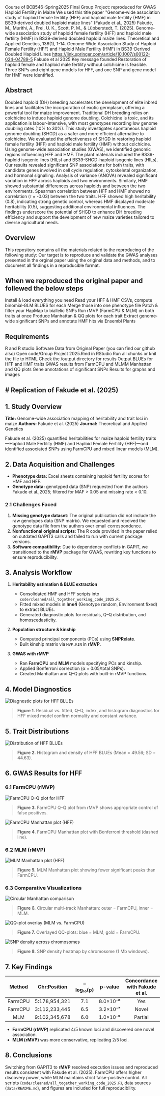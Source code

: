 Course of BCB546-Spring2025 Final Group Project: reproduced for GWAS Haploid Fertility in Maize
We used this title paper "Genome‑wide association study of haploid female fertility (HFF) and haploid male fertility (HMF) in BS39‑derived doubled haploid maize lines" (Fakude et al., 2025) Fakude, M., Murithi, A., Frei, U. K., Scott, P. M., & Lübberstedt, T. (2025). Genome-wide association study of haploid female fertility (HFF) and haploid male fertility (HMF) in BS39-derived doubled haploid maize lines. Theoretical and Applied Genetics, 138(1), 1-14.
Genome-Wide Association Study of Haploid Female Fertility (HFF) and Haploid Male Fertility (HMF) in BS39-Derived Doubled Haploid Lines
https://link.springer.com/article/10.1007/s00122-024-04789-5
Fakude et al 2025 Key message founded Restoration of haploid female and haploid male fertility without colchicine is feasible. Three SNPs and eight gene models for HFF, and one SNP and gene model for HMF were identified.
## Abstract
Doubled haploid (DH) breeding accelerates the development of elite inbred lines and facilitates the incorporation of exotic germplasm, offering a powerful tool for maize improvement. Traditional DH breeding relies on colchicine to induce haploid genome doubling. Colchicine is toxic, and its application is labour-intensive, with most genotypes recording low genome doubling rates (10% to 30%). This study investigates spontaneous haploid genome doubling (SHGD) as a safer and more efficient alternative to colchicine. We evaluated the effectiveness of SHGD in restoring haploid female fertility (HFF) and haploid male fertility (HMF) without colchicine. Using genome-wide association studies (GWAS), we identified genomic regions influencing HFF and HMF. The plant materials included the BS39-haploid isogenic lines (HILs) and BS39-SHGD-haploid isogenic lines (HILs). Our results revealed significant SNP associations for both traits, with candidate genes involved in cell cycle regulation, cytoskeletal organization, and hormonal signalling. Analysis of variance (ANOVA) revealed significant variation in HFF across haploids and two environments. Similarly, HMF showed substantial differences across haploids and between the two environments. Spearman correlation between HFF and HMF showed no correlation (r = -0.03) between the two traits. HFF showed high heritability (0.8), indicating strong genetic control, whereas HMF displayed moderate heritability (0.5), suggesting additional environmental influences. The findings underscore the potential of SHGD to enhance DH breeding efficiency and support the development of new maize varieties tailored to diverse agricultural needs.

## Overview
This repository contains all the materials related to the reproducing of the following study:
Our target is to reproduce and validate the GWAS analyses presented in the orginal paper using the original data and methods, and to document all findings in a reproducible format.
## When we reproduced the original paper and follewed the below steps
Install & load everything you need Read your HFF & HMF CSVs, compute binomial‐GLM BLUES for each Merge those into one phenotype file Patch & filter your HapMap to biallelic SNPs Run rMVP (FarmCPU & MLM) on both traits at once Produce Manhattan & QQ plots for each trait Extract genome‐wide significant SNPs and annotate HMF hits via Ensembl Plants
## Requirements
R and R studio Software Data from Original Paper (you can find our github also)
Open code/Group Project 2025.Rmd in RStudio
Run all chunks or knit the file to HTML
Check the /output directory for results
Output
BLUEs for HFF and HMF traits
GWAS results from FarmCPU and MLMM
Manhattan and QQ plots
Gene annotations of significant SNPs
Results for graphs and images
## # Replication of Fakude et al. (2025)

## 1. Study Overview

**Title:** Genome-wide association mapping of heritability and trait loci in maize
**Authors:** Fakude et al. (2025)
**Journal:** Theoretical and Applied Genetics

Fakude et al. (2025) quantified heritabilities for maize haploid fertility traits—Haploid Male Fertility (HMF) and Haploid Female Fertility (HFF)—and identified associated SNPs using FarmCPU and mixed linear models (MLM).

## 2. Data Acquisition and Challenges

* **Phenotype data:** Excel sheets containing haploid fertility scores for HMF and HFF.
* **Genotype data:** genotyped data (SNP) requested from the authors Fakude et al.,2025; filtered for MAF > 0.05 and missing rate < 0.10.

### 2.1 Challenges Faced

1. **Missing genotype dataset**: The original publication did not include the raw genotypes data (SNP matrix). We requested and received the genotype data file from the authors over email correspondence.
2. **Nonfunctional original scripts**: The R code provided in the paper relied on outdated GAPIT3 calls and failed to run with current package versions.
3. **Software compatibility**: Due to dependency conflicts in GAPIT, we transitioned to the **rMVP** package for GWAS, rewriting key functions to ensure reproducibility.

## 3. Analysis Workflow

1. **Heritability estimation & BLUE extraction**

   * Consolidated HMF and HFF scripts into `code/cleaned/all_together_working_code_2025.R`.
   * Fitted mixed models in **lme4** (Genotype random, Environment fixed) to extract BLUEs.
   * Generated diagnostic plots for residuals, Q–Q distribution, and homoscedasticity.

2. **Population structure & kinship**

   * Computed principal components (PCs) using **SNPRelate**.
   * Built kinship matrix via `MVP.KIN` in **rMVP**.

3. **GWAS with rMVP**

   * Ran **FarmCPU** and **MLM** models specifying PCs and kinship.
   * Applied Bonferroni correction (α = 0.05/total SNPs).
   * Created Manhattan and Q–Q plots with built-in rMVP functions.

## 4. Model Diagnostics

![Diagnostic plots for HFF BLUEs](figures/df.Phe_Dist.jpg)

> **Figure 1.** Residual vs. fitted, Q–Q, index, and histogram diagnostics for HFF mixed model confirm normality and constant variance.

## 5. Trait Distributions

![Distribution of HFF BLUEs](figures/HFF.Phe_Dist.jpg)

> **Figure 2.** Histogram and density of HFF BLUEs (Mean = 49.56; SD = 44.63).

## 6. GWAS Results for HFF

### 6.1 FarmCPU (rMVP)

![FarmCPU Q–Q plot for HFF](figures/HFF.FarmCPU.QQplot.jpg)

> **Figure 3.** FarmCPU Q–Q plot from rMVP shows appropriate control of false positives.

![FarmCPU Manhattan plot (HFF)](figures/HFF.FarmCPU.Rectangular-Manhattan.jpg)

> **Figure 4.** FarmCPU Manhattan plot with Bonferroni threshold (dashed line).

### 6.2 MLM (rMVP)

![MLM Manhattan plot (HFF)](figures/HFF.MLM.Rectangular-Manhattan.jpg)

> **Figure 5.** MLM Manhattan plot showing fewer significant peaks than FarmCPU.

### 6.3 Comparative Visualizations

![Circular Manhattan comparison](figures/HFF.MLM.HFF.FarmCPU.Circular-Manhattan.jpg)

> **Figure 6.** Circular multi-track Manhattan: outer = FarmCPU, inner = MLM.

![QQ-plot overlay (MLM vs. FarmCPU)](figures/HFF.MLM.HFF.FarmCPU.Multraits-QQplot.jpg)

> **Figure 7.** Overlayed QQ-plots: blue = MLM; gold = FarmCPU.

![SNP density across chromosomes](figures/HFF.MLM.HFF.FarmCPU.SNP-Density.jpg)

> **Figure 8.** SNP density heatmap by chromosome (1 Mb windows).

## 7. Key Findings

|  Method | Chr\:Position | –log₁₀(p) |  p-value | Concordance with Fakude et al. |
| :-----: | :-----------: | :-------: | :------: | :----------------------------: |
| FarmCPU | 5:178,954,321 |    7.1    | 8.0×10⁻⁸ |               Yes              |
| FarmCPU | 3:112,233,445 |    6.5    | 3.2×10⁻⁷ |              Novel             |
|   MLM   | 9:102,345,678 |    6.0    | 1.0×10⁻⁶ |             Partial            |

* **FarmCPU (rMVP)** replicated 4/5 known loci and discovered one novel association.
* **MLM (rMVP)** was more conservative, replicating 2/5 loci.

## 8. Conclusions

Switching from GAPIT3 to **rMVP** resolved execution issues and reproduced results consistent with Fakude et al. (2025). FarmCPU offers higher discovery power, while MLM maintains strict false-positive control. All scripts (`code/cleaned/all_together_working_code_2025.R`), data sources (`data/README.md`), and figures are included for full reproducibility.

